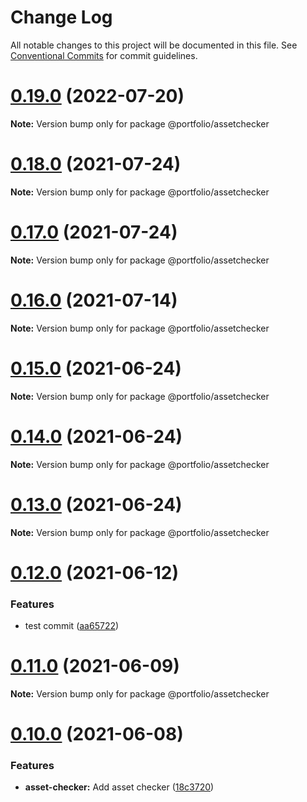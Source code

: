 # Change Log

All notable changes to this project will be documented in this file.
See [Conventional Commits](https://conventionalcommits.org) for commit guidelines.

# [0.19.0](https://github.com/ticklepoke/Portfolio/compare/v0.18.4...v0.19.0) (2022-07-20)

**Note:** Version bump only for package @portfolio/assetchecker





# [0.18.0](https://github.com/ticklepoke/Portfolio/compare/v0.17.0...v0.18.0) (2021-07-24)

**Note:** Version bump only for package @portfolio/assetchecker





# [0.17.0](https://github.com/ticklepoke/Portfolio/compare/v0.16.1...v0.17.0) (2021-07-24)

**Note:** Version bump only for package @portfolio/assetchecker





# [0.16.0](https://github.com/ticklepoke/Portfolio/compare/v0.15.0...v0.16.0) (2021-07-14)

**Note:** Version bump only for package @portfolio/assetchecker





# [0.15.0](https://github.com/ticklepoke/Portfolio/compare/v0.14.0...v0.15.0) (2021-06-24)

**Note:** Version bump only for package @portfolio/assetchecker





# [0.14.0](https://github.com/ticklepoke/Portfolio/compare/v0.13.0...v0.14.0) (2021-06-24)

**Note:** Version bump only for package @portfolio/assetchecker





# [0.13.0](https://github.com/ticklepoke/Portfolio/compare/v0.12.0...v0.13.0) (2021-06-24)

**Note:** Version bump only for package @portfolio/assetchecker





# [0.12.0](https://github.com/ticklepoke/Portfolio/compare/v0.11.0...v0.12.0) (2021-06-12)


### Features

* test commit ([aa65722](https://github.com/ticklepoke/Portfolio/commit/aa6572277a610e94f60320948241f0a85e7ddb77))





# [0.11.0](https://github.com/ticklepoke/Portfolio/compare/v0.10.0...v0.11.0) (2021-06-09)

**Note:** Version bump only for package @portfolio/assetchecker





# [0.10.0](https://github.com/ticklepoke/Portfolio/compare/v0.9.1...v0.10.0) (2021-06-08)


### Features

* **asset-checker:** Add asset checker ([18c3720](https://github.com/ticklepoke/Portfolio/commit/18c3720c469785c70994f7850281a313a6d564ab))
